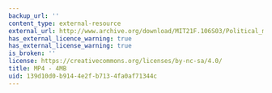 ```yaml
---
backup_url: ''
content_type: external-resource
external_url: http://www.archive.org/download/MIT21F.106S03/Political_movement_in_1903-80k.mp4
has_external_licence_warning: true
has_external_license_warning: true
is_broken: ''
license: https://creativecommons.org/licenses/by-nc-sa/4.0/
title: MP4 - 4MB
uid: 139d10d0-b914-4e2f-b713-4fa0af71344c
---
```

